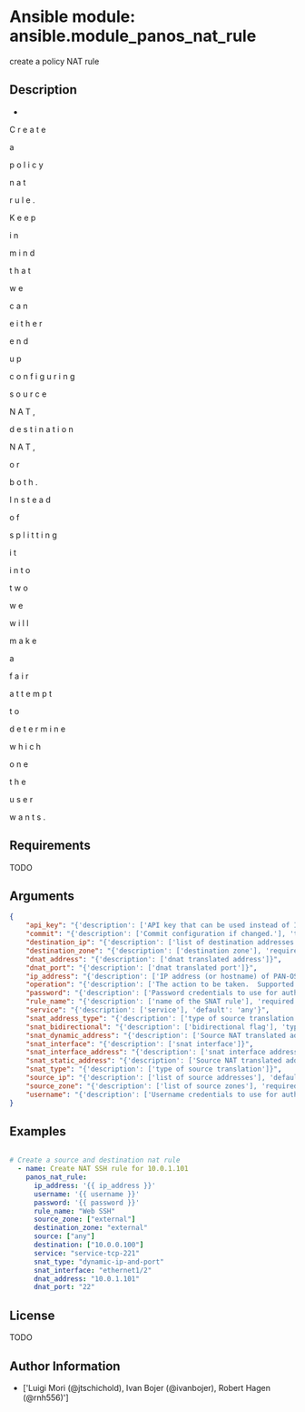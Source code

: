 # Ansible module: ansible.module_panos_nat_rule


create a policy NAT rule

## Description

-
 
C
r
e
a
t
e
 
a
 
p
o
l
i
c
y
 
n
a
t
 
r
u
l
e
.
 
K
e
e
p
 
i
n
 
m
i
n
d
 
t
h
a
t
 
w
e
 
c
a
n
 
e
i
t
h
e
r
 
e
n
d
 
u
p
 
c
o
n
f
i
g
u
r
i
n
g
 
s
o
u
r
c
e
 
N
A
T
,
 
d
e
s
t
i
n
a
t
i
o
n
 
N
A
T
,
 
o
r
 
b
o
t
h
.
 
I
n
s
t
e
a
d
 
o
f
 
s
p
l
i
t
t
i
n
g
 
i
t
 
i
n
t
o
 
t
w
o
 
w
e
 
w
i
l
l
 
m
a
k
e
 
a
 
f
a
i
r
 
a
t
t
e
m
p
t
 
t
o
 
d
e
t
e
r
m
i
n
e
 
w
h
i
c
h
 
o
n
e
 
t
h
e
 
u
s
e
r
 
w
a
n
t
s
.



## Requirements

TODO

## Arguments

``` json
{
    "api_key": "{'description': ['API key that can be used instead of I(username)/I(password) credentials.']}",
    "commit": "{'description': ['Commit configuration if changed.'], 'type': 'bool', 'default': True}",
    "destination_ip": "{'description': ['list of destination addresses'], 'default': ['any']}",
    "destination_zone": "{'description': ['destination zone'], 'required': True}",
    "dnat_address": "{'description': ['dnat translated address']}",
    "dnat_port": "{'description': ['dnat translated port']}",
    "ip_address": "{'description': ['IP address (or hostname) of PAN-OS device being configured.'], 'required': True}",
    "operation": "{'description': ['The action to be taken.  Supported values are I(add)/I(update)/I(find)/I(delete).']}",
    "password": "{'description': ['Password credentials to use for auth unless I(api_key) is set.'], 'required': True}",
    "rule_name": "{'description': ['name of the SNAT rule'], 'required': True}",
    "service": "{'description': ['service'], 'default': 'any'}",
    "snat_address_type": "{'description': ['type of source translation. Supported values are I(translated-address)/I(translated-address).'], 'default': 'translated-address'}",
    "snat_bidirectional": "{'description': ['bidirectional flag'], 'type': 'bool', 'default': False}",
    "snat_dynamic_address": "{'description': ['Source NAT translated address. Used with Dynamic-IP and Dynamic-IP-and-Port.']}",
    "snat_interface": "{'description': ['snat interface']}",
    "snat_interface_address": "{'description': ['snat interface address']}",
    "snat_static_address": "{'description': ['Source NAT translated address. Used with Static-IP translation.']}",
    "snat_type": "{'description': ['type of source translation']}",
    "source_ip": "{'description': ['list of source addresses'], 'default': ['any']}",
    "source_zone": "{'description': ['list of source zones'], 'required': True}",
    "username": "{'description': ['Username credentials to use for auth unless I(api_key) is set.'], 'default': 'admin'}",
}
```

## Examples


``` yaml

# Create a source and destination nat rule
  - name: Create NAT SSH rule for 10.0.1.101
    panos_nat_rule:
      ip_address: '{{ ip_address }}'
      username: '{{ username }}'
      password: '{{ password }}'
      rule_name: "Web SSH"
      source_zone: ["external"]
      destination_zone: "external"
      source: ["any"]
      destination: ["10.0.0.100"]
      service: "service-tcp-221"
      snat_type: "dynamic-ip-and-port"
      snat_interface: "ethernet1/2"
      dnat_address: "10.0.1.101"
      dnat_port: "22"

```

## License

TODO

## Author Information
  - ['Luigi Mori (@jtschichold), Ivan Bojer (@ivanbojer), Robert Hagen (@rnh556)']
